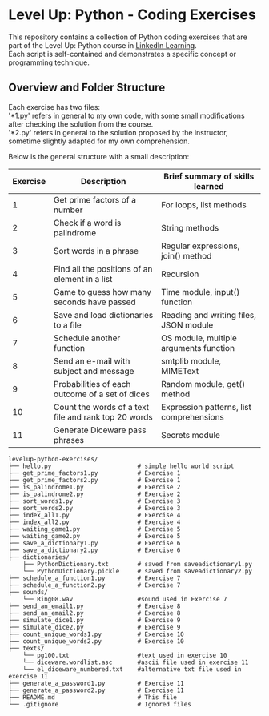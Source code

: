 # Level Up: Python - Coding Exercises

This repository contains a collection of Python coding exercises that are part of the Level Up: Python course in [LinkedIn Learning][url].  
Each script is self-contained and demonstrates a specific concept or programming technique.

## Overview and Folder Structure

Each exercise has two files:  
    '*1.py' refers in general to my own code, with some small modifications after checking the solution from the course.  
    '*2.py' refers in general to the solution proposed by the instructor, sometime slightly adapted for my own comprehension.

Below is the general structure with a small description:  

| Exercise | Description                                          | Brief summary of skills learned          |
|----------|------------------------------------------------------|------------------------------------------|
| 1        | Get prime factors of a number                        | For loops, list methods                  |
| 2        | Check if a word is palindrome                        | String methods                           |
| 3        | Sort words in a phrase                               | Regular expressions, join() method       |
| 4        | Find all the positions of an element in a list       | Recursion                                |
| 5        | Game to guess how many seconds have passed           | Time module, input() function            |
| 6        | Save and load dictionaries to a file                 | Reading and writing files, JSON module   |
| 7        | Schedule another function                            | OS module, multiple arguments function   |
| 8        | Send an e-mail with subject and message              | smtplib module, MIMEText                 |
| 9        | Probabilities of each outcome of a set of dices      | Random module, get() method              |
|10        | Count the words of a text file and rank top 20 words | Expression patterns, list comprehensions |
|11        | Generate Diceware pass phrases                       | Secrets module                           |

```plaintext
levelup-python-exercises/
├── hello.py                        # simple hello world script
├── get_prime_factors1.py           # Exercise 1
├── get_prime_factors2.py           # Exercise 1
├── is_palindrome1.py               # Exercise 2
├── is_palindrome2.py               # Exercise 2
├── sort_words1.py                  # Exercise 3
├── sort_words2.py                  # Exercise 3
├── index_all1.py                   # Exercise 4
├── index_all2.py                   # Exercise 4
├── waiting_game1.py                # Exercise 5
├── waiting_game2.py                # Exercise 5
├── save_a_dictionary1.py           # Exercise 6
├── save_a_dictionary2.py           # Exercise 6
├── dictionaries/
    ├── PythonDictionary.txt        # saved from saveadictionary1.py
    └── PythonDictionary.pickle     # saved from saveadictionary2.py
├── schedule_a_function1.py         # Exercise 7 
├── schedule_a_function2.py         # Exercise 7
├── sounds/
    └── Ring08.wav                  #sound used in Exercise 7
├── send_an_email1.py               # Exercise 8
├── send_an_email2.py               # Exercise 8
├── simulate_dice1.py               # Exercise 9
├── simulate_dice2.py               # Exercise 9
├── count_unique_words1.py          # Exercise 10
├── count_unique_words2.py          # Exercise 10
├── texts/
    └── pg100.txt                   #text used in exercise 10
    └── diceware.wordlist.asc       #ascii file used in exercise 11
    └── el_diceware_numbered.txt    #alternative txt file used in exercise 11
├── generate_a_password1.py         # Exercise 11
├── generate_a_password2.py         # Exercise 11
├── README.md                       # This file
└── .gitignore                      # Ignored files
```

[url]:https://www.linkedin.com/learning/level-up-python
